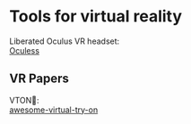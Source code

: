 
# Tools for virtual reality

Liberated Oculus VR headset:  
[Oculess](https://github.com/basti564/Oculess)

## VR Papers

VTON💩:  
[awesome-virtual-try-on](https://github.com/minar09/awesome-virtual-try-on)
